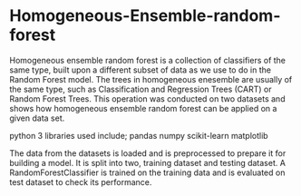 # Homogeneous-Ensemble-random-forest
Homogeneous ensemble random forest is a collection of classifiers of the same type, built upon a different subset of data as we use to do in the Random Forest model. The trees in homogeneous enesemble  are usually of the same type, such as Classification and Regression Trees (CART) or Random Forest Trees.
This operation was conducted on two datasets and shows how homogeneous ensemble random forest can be applied on a given data set.

python 3 libraries used include;
pandas
numpy
scikit-learn
matplotlib

The data from the datasets is loaded and is preprocessed to prepare it for building a model. It is split into two, training dataset and testing dataset. A RandomForestClassifier is trained on the training data and is evaluated on test dataset to check its performance.
